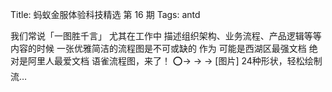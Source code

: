 Title: 蚂蚁金服体验科技精选 第 16 期
Tags: antd

我们常说「一图胜千言」 尤其在工作中 描述组织架构、业务流程、产品逻辑等等内容的时候 一张优雅简洁的流程图是不可或缺的 作为 可能是西湖区最强文档 绝对是阿里人最爱文档 语雀流程图，来了！ ⭕️→ → → [图片] 24种形状，轻松绘制流…